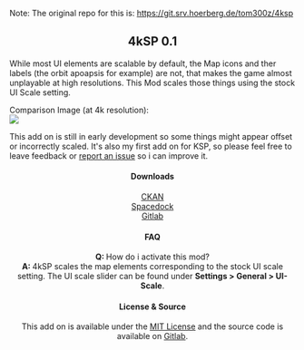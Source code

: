Note:  The original repo for this is: https://git.srv.hoerberg.de/tom300z/4ksp

<center><h2>4kSP 0.1</h2></center>

While most UI elements are scalable by default, the Map icons and ther labels (the orbit apoapsis for example) are not, that makes the game almost unplayable at high resolutions. This Mod scales those things using the stock UI Scale setting.  

Comparison Image (at 4k resolution):  
![](https://i.imgur.com/rf7YPdg.jpg)  

This add on is still in early development so some things might appear offset or incorrectly scaled. It's also my first add on for KSP, so please feel free to leave feedback or <a href="https://git.srv.hoerberg.de/tom300z/4ksp/issues">report an issue</a> so i can improve it.
<center>
<h4>Downloads</h4>
<a href="https://github.com/KSP-CKAN/CKAN/releases" target="_blank">CKAN</a><br/>
<a href="https://spacedock.info/mod/2228/4kSP%20-%20Scaled%20map%20icons%20and%20text" target="_blank">Spacedock</a><br/>
<a href="" target="_blank">Gitlab</a>
<h4>FAQ</h4>
<strong>Q: </strong>How do i activate this mod?<br/>
<strong>A: </strong>4kSP scales the map elements corresponding to the stock UI scale setting. The UI scale slider can be found under <strong>Settings > General > UI-Scale</strong>.
<h4>License & Source</h4>
This add on is available under the <a href="https://git.srv.hoerberg.de/tom300z/4ksp/blob/master/LICENSE">MIT License</a> and the source code is available on <a href="https://git.srv.hoerberg.de/tom300z/4ksp">Gitlab</a>.
</center>
